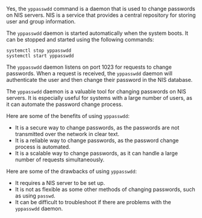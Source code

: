 Yes, the `yppasswdd` command is a daemon that is used to change passwords on NIS servers. NIS is a service that provides a central repository for storing user and group information.

The `yppasswdd` daemon is started automatically when the system boots. It can be stopped and started using the following commands:

```
systemctl stop yppasswdd
systemctl start yppasswdd
```

The `yppasswdd` daemon listens on port 1023 for requests to change passwords. When a request is received, the `yppasswdd` daemon will authenticate the user and then change their password in the NIS database.

The `yppasswdd` daemon is a valuable tool for changing passwords on NIS servers. It is especially useful for systems with a large number of users, as it can automate the password change process.

Here are some of the benefits of using `yppasswdd`:

* It is a secure way to change passwords, as the passwords are not transmitted over the network in clear text.
* It is a reliable way to change passwords, as the password change process is automated.
* It is a scalable way to change passwords, as it can handle a large number of requests simultaneously.

Here are some of the drawbacks of using `yppasswdd`:

* It requires a NIS server to be set up.
* It is not as flexible as some other methods of changing passwords, such as using `passwd`.
* It can be difficult to troubleshoot if there are problems with the `yppasswdd` daemon.
